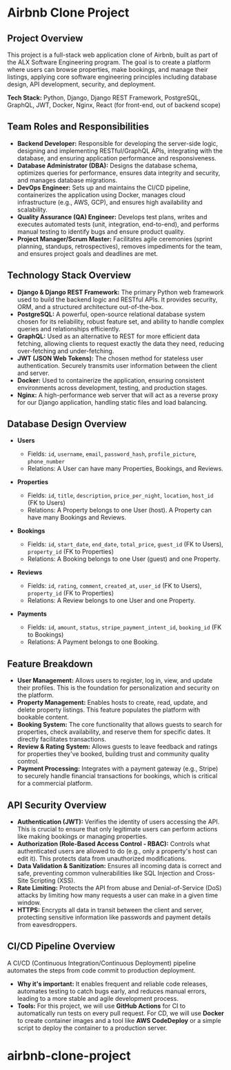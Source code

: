# Airbnb Clone Project

## Project Overview
This project is a full-stack web application clone of Airbnb, built as part of the ALX Software Engineering program. The goal is to create a platform where users can browse properties, make bookings, and manage their listings, applying core software engineering principles including database design, API development, security, and deployment.

**Tech Stack:** Python, Django, Django REST Framework, PostgreSQL, GraphQL, JWT, Docker, Nginx, React (for front-end, out of backend scope)

## Team Roles and Responsibilities

*   **Backend Developer:** Responsible for developing the server-side logic, designing and implementing RESTful/GraphQL APIs, integrating with the database, and ensuring application performance and responsiveness.
*   **Database Administrator (DBA):** Designs the database schema, optimizes queries for performance, ensures data integrity and security, and manages database migrations.
*   **DevOps Engineer:** Sets up and maintains the CI/CD pipeline, containerizes the application using Docker, manages cloud infrastructure (e.g., AWS, GCP), and ensures high availability and scalability.
*   **Quality Assurance (QA) Engineer:** Develops test plans, writes and executes automated tests (unit, integration, end-to-end), and performs manual testing to identify bugs and ensure product quality.
*   **Project Manager/Scrum Master:** Facilitates agile ceremonies (sprint planning, standups, retrospectives), removes impediments for the team, and ensures project goals and deadlines are met.

## Technology Stack Overview

*   **Django & Django REST Framework:** The primary Python web framework used to build the backend logic and RESTful APIs. It provides security, ORM, and a structured architecture out-of-the-box.
*   **PostgreSQL:** A powerful, open-source relational database system chosen for its reliability, robust feature set, and ability to handle complex queries and relationships efficiently.
*   **GraphQL:** Used as an alternative to REST for more efficient data fetching, allowing clients to request exactly the data they need, reducing over-fetching and under-fetching.
*   **JWT (JSON Web Tokens):** The chosen method for stateless user authentication. Securely transmits user information between the client and server.
*   **Docker:** Used to containerize the application, ensuring consistent environments across development, testing, and production stages.
*   **Nginx:** A high-performance web server that will act as a reverse proxy for our Django application, handling static files and load balancing.

## Database Design Overview

*   **Users**
    *   Fields: `id`, `username`, `email`, `password_hash`, `profile_picture`, `phone_number`
    *   Relations: A User can have many Properties, Bookings, and Reviews.

*   **Properties**
    *   Fields: `id`, `title`, `description`, `price_per_night`, `location`, `host_id` (FK to Users)
    *   Relations: A Property belongs to one User (host). A Property can have many Bookings and Reviews.

*   **Bookings**
    *   Fields: `id`, `start_date`, `end_date`, `total_price`, `guest_id` (FK to Users), `property_id` (FK to Properties)
    *   Relations: A Booking belongs to one User (guest) and one Property.

*   **Reviews**
    *   Fields: `id`, `rating`, `comment`, `created_at`, `user_id` (FK to Users), `property_id` (FK to Properties)
    *   Relations: A Review belongs to one User and one Property.

*   **Payments**
    *   Fields: `id`, `amount`, `status`, `stripe_payment_intent_id`, `booking_id` (FK to Bookings)
    *   Relations: A Payment belongs to one Booking.

## Feature Breakdown

*   **User Management:** Allows users to register, log in, view, and update their profiles. This is the foundation for personalization and security on the platform.
*   **Property Management:** Enables hosts to create, read, update, and delete property listings. This feature populates the platform with bookable content.
*   **Booking System:** The core functionality that allows guests to search for properties, check availability, and reserve them for specific dates. It directly facilitates transactions.
*   **Review & Rating System:** Allows guests to leave feedback and ratings for properties they've booked, building trust and community quality control.
*   **Payment Processing:** Integrates with a payment gateway (e.g., Stripe) to securely handle financial transactions for bookings, which is critical for a commercial platform.

## API Security Overview

*   **Authentication (JWT):** Verifies the identity of users accessing the API. This is crucial to ensure that only legitimate users can perform actions like making bookings or managing properties.
*   **Authorization (Role-Based Access Control - RBAC):** Controls what authenticated users are allowed to do (e.g., only a property's host can edit it). This protects data from unauthorized modifications.
*   **Data Validation & Sanitization:** Ensures all incoming data is correct and safe, preventing common vulnerabilities like SQL Injection and Cross-Site Scripting (XSS).
*   **Rate Limiting:** Protects the API from abuse and Denial-of-Service (DoS) attacks by limiting how many requests a user can make in a given time window.
*   **HTTPS:** Encrypts all data in transit between the client and server, protecting sensitive information like passwords and payment details from eavesdroppers.

## CI/CD Pipeline Overview

A CI/CD (Continuous Integration/Continuous Deployment) pipeline automates the steps from code commit to production deployment.

*   **Why it's important:** It enables frequent and reliable code releases, automates testing to catch bugs early, and reduces manual errors, leading to a more stable and agile development process.
*   **Tools:** For this project, we will use **GitHub Actions** for CI to automatically run tests on every pull request. For CD, we will use **Docker** to create container images and a tool like **AWS CodeDeploy** or a simple script to deploy the container to a production server.
# airbnb-clone-project
